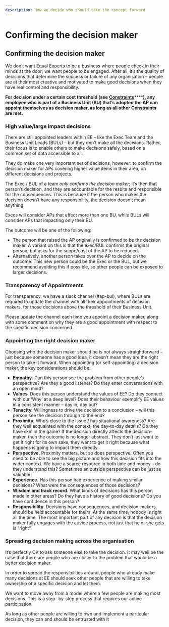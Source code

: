 ```yaml
---
description: How we decide who should take the concept forward
---
```


# Confirming the decision maker

## Confirming the decision maker

We don’t want Equal Experts to be a business where people check in their minds at the door; we want people to be engaged. After all, it’s the quality of decisions that determine the success or failure of any organisation – people are at their most creative and motivated to make good decisions when they have real control and responsibility.

**For decision under a certain cost threshold \(see** [**Constraints**](../run-your-own-ap/constraints.md#value-threshold-by-business-unit)\*\*\*\*[**\)**](../run-your-own-ap/constraints.md)**, any employee who is part of a Business Unit \(BU\) that’s adopted the AP can appoint themselves as decision maker, as long as all other** [**Constraints**](../run-your-own-ap/constraints.md#constraints) **are met.**

### High value/large impact decisions

There are still appointed leaders within EE – like the Exec Team and the Business Unit Leads \(BULs\) – but they don’t make all the decisions. Rather, their focus is to enable others to make decisions safely, based on a common set of data accessible to all. 

They do make one very important set of decisions, however: to confirm the decision maker for APs covering higher value items in their area, on different decisions and projects. 

The Exec / BUL of a team _only confirms the decision maker_; it’s then that person’s decision, and they are accountable for the results and responsible for the consequences. This is because if the person who makes the decision doesn’t have any responsibility, the decision doesn’t mean anything.

Execs will consider APs that affect more than one BU, while BULs will consider APs that impacting only their BU.

The outcome will be one of the following:

* The person that raised the AP originally is confirmed to be the decision maker. A variant on this is that the exec/BUL confirms the original person, but asks for the scope/cost of the AP to be reduced.
* Alternatively, another person takes over the AP to decide on the outcome. This new person could be the Exec or the BUL, but we recommend avoiding this if possible, so other people can be exposed to larger decisions.

### Transparency of Appointments

For transparency, we have a slack channel \(\#ap-bul\), where BULs are required to update the channel with all their appointments of decision makers, for those decisions above the threshold of their Business Unit.

Please update the channel each time you appoint a decision maker, along with some comment on why they are a good appointment with respect to the specific decision concerned.

### Appointing the right decision maker

Choosing who the decision maker should be is not always straightforward – just because someone has a good idea, it doesn’t mean they are the right person to take it forward. When appointing \(or self-appointing\) a decision maker, the key considerations should be:

* **Empathy.** Can this person see the problem from other people’s perspective? Are they a good listener? Do they enter conversations with an open mind?
* **Values**. Does this person understand the values of EE? Do they connect with our ‘Why’ at a deep level? Does their behaviour exemplify EE values in a consistent manner – day in, day out?
* **Tenacity.** Willingness to drive the decision to a conclusion – will this person see the decision through to the end?
* **Proximity.** Who’s close to the issue / has situational awareness? Are they well acquainted with the context, the day-to-day details? Do they have skin in the game? If the decision directly affects the decision-maker, then the outcome is no longer abstract. They don’t just want to get it right for its own sake, they want to get it right because what happens is going to impact them directly.
* **Perspective.** Proximity matters, but so does perspective. Often you need to be able to see the big picture and how this decision fits into the wider context. We have a scarce resource in both time and money – do they understand this? Sometimes an outside perspective can be just as valuable.
* **Experience.** Has this person had experience of making similar decisions? What were the consequences of those decisions?
* **Wisdom and track record.** What kinds of decisions has this person made in other areas? Do they have a history of good decisions? Do you have confidence in this person?
* **Responsibility**. Decisions have consequences, and decision-makers should be held accountable for theirs. At the same time, nobody is right all the time. The most important part of any decision is that the decision maker fully engages with the advice process, not just that he or she gets is “right”.

### Spreading decision making across the organisation

It’s perfectly OK to ask someone else to take the decision. It may well be the case that there are people who are closer to the problem that would be a better decision maker.

In order to spread the responsibilities around, people who already make many decisions at EE should seek other people that are willing to take ownership of a specific decision and let them.

We want to move away from a model where a few people are making most decisions. This is a step- by-step process that requires our active participation.

As long as other people are willing to own and implement a particular decision, they can and should be entrusted with it

